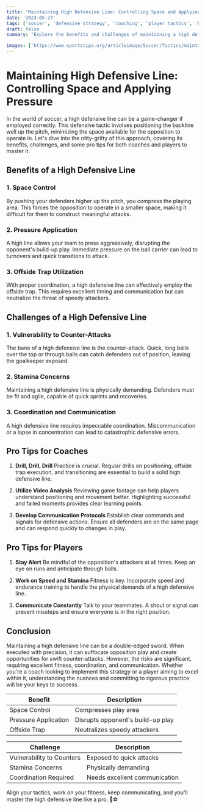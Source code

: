 ```yaml
---
title: "Maintaining High Defensive Line: Controlling Space and Applying Pressure"
date: '2023-05-27'
tags: ['soccer', 'defensive strategy', 'coaching', 'player tactics', 'high line defense', 'pressure play', 'space control', 'advanced tactics', 'team defense']
draft: false
summary: "Explore the benefits and challenges of maintaining a high defensive line in soccer to control space and apply pressure on the opposition."

images: ['https://www.sportstips.org/articleimage/Soccer/Tactics/maintaining_high_defensive_line_controlling_space_and_applying_pressure.webp']
---
```


# Maintaining High Defensive Line: Controlling Space and Applying Pressure

In the world of soccer, a high defensive line can be a game-changer if employed correctly. This defensive tactic involves positioning the backline well up the pitch, minimizing the space available for the opposition to operate in. Let's dive into the nitty-gritty of this approach, covering its benefits, challenges, and some pro tips for both coaches and players to master it.

## Benefits of a High Defensive Line

### 1. **Space Control**
By pushing your defenders higher up the pitch, you compress the playing area. This forces the opposition to operate in a smaller space, making it difficult for them to construct meaningful attacks.

### 2. **Pressure Application**
A high line allows your team to press aggressively, disrupting the opponent's build-up play. Immediate pressure on the ball carrier can lead to turnovers and quick transitions to attack.

### 3. **Offside Trap Utilization**
With proper coordination, a high defensive line can effectively employ the offside trap. This requires excellent timing and communication but can neutralize the threat of speedy attackers.

## Challenges of a High Defensive Line

### 1. **Vulnerability to Counter-Attacks**
The bane of a high defensive line is the counter-attack. Quick, long balls over the top or through balls can catch defenders out of position, leaving the goalkeeper exposed.

### 2. **Stamina Concerns**
Maintaining a high defensive line is physically demanding. Defenders must be fit and agile, capable of quick sprints and recoveries.

### 3. **Coordination and Communication**
A high defensive line requires impeccable coordination. Miscommunication or a lapse in concentration can lead to catastrophic defensive errors.

## Pro Tips for Coaches

1. **Drill, Drill, Drill**
   Practice is crucial. Regular drills on positioning, offside trap execution, and transitioning are essential to build a solid high defensive line.

2. **Utilize Video Analysis**
   Reviewing game footage can help players understand positioning and movement better. Highlighting successful and failed moments provides clear learning points.

3. **Develop Communication Protocols**
   Establish clear commands and signals for defensive actions. Ensure all defenders are on the same page and can respond quickly to changes in play.

## Pro Tips for Players

1. **Stay Alert**
   Be mindful of the opposition's attackers at all times. Keep an eye on runs and anticipate through balls.

2. **Work on Speed and Stamina**
   Fitness is key. Incorporate speed and endurance training to handle the physical demands of a high defensive line.

3. **Communicate Constantly**
   Talk to your teammates. A shout or signal can prevent missteps and ensure everyone is in the right position.

## Conclusion

Maintaining a high defensive line can be a double-edged sword. When executed with precision, it can suffocate opposition play and create opportunities for swift counter-attacks. However, the risks are significant, requiring excellent fitness, coordination, and communication. Whether you're a coach looking to implement this strategy or a player aiming to excel within it, understanding the nuances and committing to rigorous practice will be your keys to success.

| Benefit              | Description |
|----------------------|-------------|
| Space Control        | Compresses play area |
| Pressure Application | Disrupts opponent's build-up play |
| Offside Trap         | Neutralizes speedy attackers |

| Challenge                | Description |
|--------------------------|-------------|
| Vulnerability to Counters| Exposed to quick attacks |
| Stamina Concerns         | Physically demanding |
| Coordination Required    | Needs excellent communication |

Align your tactics, work on your fitness, keep communicating, and you'll master the high defensive line like a pro. 🌟⚽
```